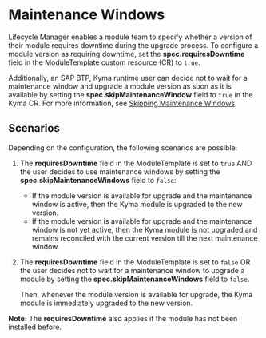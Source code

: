 # Maintenance Windows

Lifecycle Manager enables a module team to specify whether a version of their module requires downtime during the upgrade process. To configure a module version as requiring downtime, set the **spec.requiresDowntime** field in the ModuleTemplate custom resource (CR) to `true`.

Additionally, an SAP BTP, Kyma runtime user can decide not to wait for a maintenance window and upgrade a module version as soon as it is available by setting the **spec.skipMaintenanceWindow** field to `true` in the Kyma CR. For more information, see [Skipping Maintenance Windows](../../user/[03-maintenance-windows.md).

## Scenarios

Depending on the configuration, the following scenarios are possible:

1. The **requiresDowntime** field in the ModuleTemplate is set to `true` AND the user decides to use maintenance windows by setting the **spec.skipMaintenanceWindows** field to `false`:

   - If the module version is available for upgrade and the maintenance window is active, then the Kyma module is upgraded to the new version.
   - If the module version is available for upgrade and the maintenance window is not yet active, then the Kyma module is not upgraded and remains reconciled with the current version till the next maintenance window.

2. The **requiresDowntime** field in the ModuleTemplate is set to `false` OR the user decides not to wait for a maintenance window to upgrade a module by setting the **spec.skipMaintenanceWindows** field to `false`.

   Then, whenever the module version is available for upgrade, the Kyma module is immediately upgraded to the new version.

**Note:** The **requiresDowntime** also applies if the module has not been installed before.

